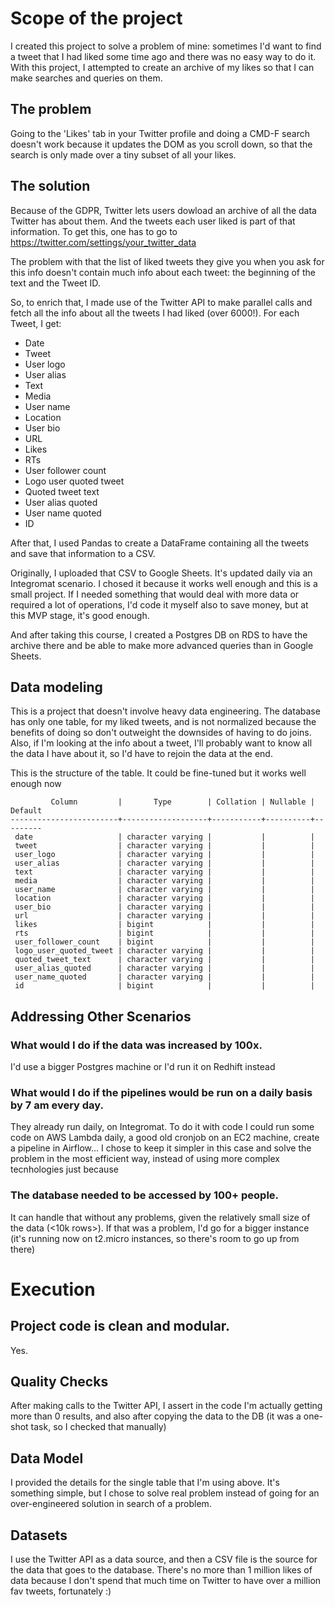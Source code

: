 # Scope of the project

I created this project to solve a problem of mine: sometimes I'd want to find a tweet that I had liked some time ago and there was no easy way to do it. With this project, I attempted to create an archive of my likes so that I can make searches and queries on them.

## The problem

Going to the 'Likes' tab in your Twitter profile and doing a CMD-F search doesn't work because it updates the DOM as you scroll down, so that the search is only made over a tiny subset of all your likes.

## The solution

Because of the GDPR, Twitter lets users dowload an archive of all the data Twitter has about them. And the tweets each user liked is part of that information. To get this, one has to go to https://twitter.com/settings/your_twitter_data

The problem with that the list of liked tweets they give you when you ask for this info doesn't contain much info about each tweet: the beginning of the text and the Tweet ID. 

So, to enrich that, I made use of the Twitter API to make parallel calls and fetch all the info about all the tweets I had liked (over 6000!). For each Tweet, I get:
* Date
* Tweet
* User logo
* User alias
* Text
* Media
* User name
* Location
* User bio
* URL
* Likes
* RTs
* User follower count
* Logo user quoted tweet
* Quoted tweet text
* User alias quoted
* User name quoted
* ID

After that, I used Pandas to create a DataFrame containing all the tweets and save that information to a CSV.

Originally, I uploaded that CSV to Google Sheets. It's updated daily via an Integromat scenario. I chosed it because it works well enough and this is a small project. If I needed something that would deal with more data or required a lot of operations, I'd code it myself also to save money, but at this MVP stage, it's good enough.

And after taking this course, I created a Postgres DB on RDS to have the archive there and be able to make more advanced queries than in Google Sheets. 

## Data modeling
This is a project that doesn't involve heavy data engineering. The database has only one table, for my liked tweets, and is not normalized because the benefits of doing so don't outweight the downsides of having to do joins. Also, if I'm looking at the info about a tweet, I'll probably want to know all the data I have about it, so I'd have to rejoin the data at the end. 

This is the structure of the table. It could be fine-tuned but it works well enough now
```
         Column         |       Type        | Collation | Nullable | Default 
------------------------+-------------------+-----------+----------+---------
 date                   | character varying |           |          | 
 tweet                  | character varying |           |          | 
 user_logo              | character varying |           |          | 
 user_alias             | character varying |           |          | 
 text                   | character varying |           |          | 
 media                  | character varying |           |          | 
 user_name              | character varying |           |          | 
 location               | character varying |           |          | 
 user_bio               | character varying |           |          | 
 url                    | character varying |           |          | 
 likes                  | bigint            |           |          | 
 rts                    | bigint            |           |          | 
 user_follower_count    | bigint            |           |          | 
 logo_user_quoted_tweet | character varying |           |          | 
 quoted_tweet_text      | character varying |           |          | 
 user_alias_quoted      | character varying |           |          | 
 user_name_quoted       | character varying |           |          | 
 id                     | bigint            |           |          | 
```
## Addressing Other Scenarios

### What would I do if the data was increased by 100x.
I'd use a bigger Postgres machine or I'd run it on Redhift instead

### What would I do if the pipelines would be run on a daily basis by 7 am every day.
They already run daily, on Integromat. To do it with code I could run some code on AWS Lambda daily, a good old cronjob on an EC2 machine, create a pipeline in Airflow... I chose to keep it simpler in this case and solve the problem in the most efficient way, instead of using more complex tecnhologies just because

### The database needed to be accessed by 100+ people.
It can handle that without any problems, given the relatively small size of the data (<10k rows>). If that was a problem, I'd go for a bigger instance (it's running now on t2.micro instances, so there's room to go up from there)

# Execution
## Project code is clean and modular.
Yes. 

## Quality Checks
After making calls to the Twitter API, I assert in the code I'm actually getting more than 0 results, and also after copying the data to the DB (it was a one-shot task, so I checked that manually)

## Data Model
I provided the details for the single table that I'm using above. It's something simple, but I chose to solve real problem instead of going for an over-engineered solution in search of a problem.

## Datasets
I use the Twitter API as a data source, and then a CSV file is the source for the data that goes to the database.
There's no more than 1 million likes of data because I don't spend that much time on Twitter to have over a million fav tweets, fortunately :)